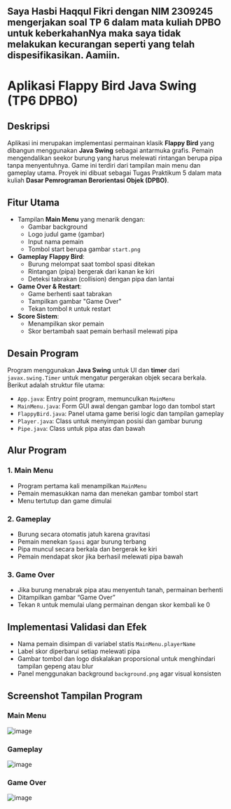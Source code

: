 ## Saya Hasbi Haqqul Fikri dengan NIM 2309245 mengerjakan soal TP 6 dalam mata kuliah DPBO untuk keberkahanNya maka saya tidak melakukan kecurangan seperti yang telah dispesifikasikan. Aamiin.

# Aplikasi Flappy Bird Java Swing (TP6 DPBO)

## Deskripsi
Aplikasi ini merupakan implementasi permainan klasik **Flappy Bird** yang dibangun menggunakan **Java Swing** sebagai antarmuka grafis. Pemain mengendalikan seekor burung yang harus melewati rintangan berupa pipa tanpa menyentuhnya. Game ini terdiri dari tampilan main menu dan gameplay utama. Proyek ini dibuat sebagai Tugas Praktikum 5 dalam mata kuliah **Dasar Pemrograman Berorientasi Objek (DPBO)**.

## Fitur Utama
- Tampilan **Main Menu** yang menarik dengan:
  - Gambar background
  - Logo judul game (gambar)
  - Input nama pemain
  - Tombol start berupa gambar `start.png`
- **Gameplay Flappy Bird**:
  - Burung melompat saat tombol spasi ditekan
  - Rintangan (pipa) bergerak dari kanan ke kiri
  - Deteksi tabrakan (collision) dengan pipa dan lantai
- **Game Over & Restart**:
  - Game berhenti saat tabrakan
  - Tampilkan gambar "Game Over"
  - Tekan tombol `R` untuk restart
- **Score Sistem**:
  - Menampilkan skor pemain
  - Skor bertambah saat pemain berhasil melewati pipa

## Desain Program
Program menggunakan **Java Swing** untuk UI dan **timer** dari `javax.swing.Timer` untuk mengatur pergerakan objek secara berkala. Berikut adalah struktur file utama:
- `App.java`: Entry point program, memunculkan `MainMenu`
- `MainMenu.java`: Form GUI awal dengan gambar logo dan tombol start
- `FlappyBird.java`: Panel utama game berisi logic dan tampilan gameplay
- `Player.java`: Class untuk menyimpan posisi dan gambar burung
- `Pipe.java`: Class untuk pipa atas dan bawah

## Alur Program

### 1. Main Menu
- Program pertama kali menampilkan `MainMenu`
- Pemain memasukkan nama dan menekan gambar tombol start
- Menu tertutup dan game dimulai

### 2. Gameplay
- Burung secara otomatis jatuh karena gravitasi
- Pemain menekan `Spasi` agar burung terbang
- Pipa muncul secara berkala dan bergerak ke kiri
- Pemain mendapat skor jika berhasil melewati pipa bawah

### 3. Game Over
- Jika burung menabrak pipa atau menyentuh tanah, permainan berhenti
- Ditampilkan gambar “Game Over”
- Tekan `R` untuk memulai ulang permainan dengan skor kembali ke 0

## Implementasi Validasi dan Efek
- Nama pemain disimpan di variabel statis `MainMenu.playerName`
- Label skor diperbarui setiap melewati pipa
- Gambar tombol dan logo diskalakan proporsional untuk menghindari tampilan gepeng atau blur
- Panel menggunakan background `background.png` agar visual konsisten

## Screenshot Tampilan Program

### Main Menu
![image](https://github.com/user-attachments/assets/ba43dd11-7fe5-412c-8755-30dadd2ac344)

### Gameplay
![image](https://github.com/user-attachments/assets/4eccd130-f514-42b7-a2fb-c07c801d6e71)

### Game Over
![image](https://github.com/user-attachments/assets/0a38c02d-253a-464d-bc14-fc5c80296d04)

